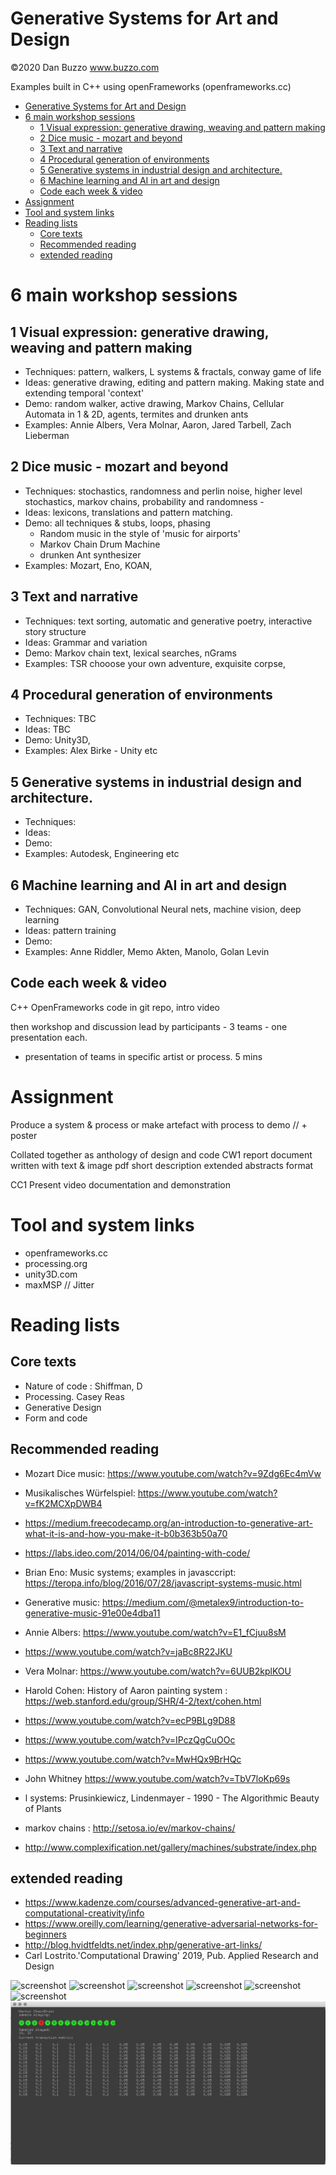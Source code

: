 # Generative Systems for Art and Design
©2020 Dan Buzzo
www.buzzo.com

 Examples built in C++ using openFrameworks (openframeworks.cc)
- [Generative Systems for Art and Design](#generative-systems-for-art-and-design)
- [6 main workshop sessions](#6-main-workshop-sessions)
  - [1 Visual expression: generative drawing, weaving and pattern making](#1-visual-expression-generative-drawing-weaving-and-pattern-making)
  - [2 Dice music - mozart and beyond](#2-dice-music---mozart-and-beyond)
  - [3 Text and narrative](#3-text-and-narrative)
  - [4 Procedural generation of environments](#4-procedural-generation-of-environments)
  - [5 Generative systems in industrial design and architecture.](#5-generative-systems-in-industrial-design-and-architecture)
  - [6 Machine learning and AI in art and design](#6-machine-learning-and-ai-in-art-and-design)
  - [Code each week & video](#code-each-week--video)
- [Assignment](#assignment)
- [Tool and system links](#tool-and-system-links)
- [Reading lists](#reading-lists)
  - [Core texts](#core-texts)
  - [Recommended reading](#recommended-reading)
  - [extended reading](#extended-reading)
# 6 main workshop sessions

## 1 Visual expression: generative drawing, weaving and pattern making

* Techniques: pattern, walkers, L systems & fractals, conway game of life
* Ideas: generative drawing, editing and pattern making. Making state and extending temporal 'context'
* Demo: random walker, active drawing, Markov Chains, Cellular Automata in 1 & 2D, agents, termites and drunken ants
* Examples: Annie Albers, Vera Molnar, Aaron, Jared Tarbell, Zach Lieberman

## 2 Dice music - mozart and beyond

* Techniques: stochastics, randomness and perlin noise, higher level stochastics, markov chains, probability and randomness - 
* Ideas: lexicons, translations and pattern matching.
* Demo: all techniques & stubs, loops, phasing
  * Random music in the style of 'music for airports'
  * Markov Chain Drum Machine
  * drunken Ant synthesizer
* Examples: Mozart, Eno, KOAN,

## 3 Text and narrative

* Techniques: text sorting, automatic and generative poetry, interactive story structure
* Ideas: Grammar and variation
* Demo: Markov chain text, lexical searches, nGrams 
* Examples: TSR chooose your own adventure, exquisite corpse, 

## 4 Procedural generation of environments

* Techniques: TBC
* Ideas: TBC
* Demo: Unity3D, 
* Examples: Alex Birke - Unity etc

## 5 Generative systems in industrial design and architecture. 

* Techniques:
* Ideas:
* Demo:
* Examples: Autodesk, Engineering etc

## 6 Machine learning and AI in art and design

* Techniques: GAN, Convolutional Neural nets, machine vision, deep learning
* Ideas:  pattern training
* Demo:
* Examples: Anne Riddler, Memo Akten, Manolo, Golan Levin

## Code each week & video 

C++ OpenFrameworks code in git repo, intro video

then workshop and discussion lead by participants - 3 teams - one presentation each. 
 - presentation of teams in specific artist or process. 5 mins


# Assignment

Produce a system & process or make artefact with process to demo // + poster

Collated together as anthology of design and code
CW1 report document written with text & image pdf short description
extended abstracts format

CC1 Present video documentation and demonstration

# Tool and system links

* openframeworks.cc
* processing.org
* unity3D.com
* maxMSP // Jitter

# Reading lists

## Core texts
* Nature of code : Shiffman, D
* Processing. Casey Reas
* Generative Design
* Form and code

## Recommended reading

* Mozart Dice music: https://www.youtube.com/watch?v=9Zdg6Ec4mVw
* Musikalisches Würfelspiel: https://www.youtube.com/watch?v=fK2MCXpDWB4
* https://medium.freecodecamp.org/an-introduction-to-generative-art-what-it-is-and-how-you-make-it-b0b363b50a70
* https://labs.ideo.com/2014/06/04/painting-with-code/

* Brian Eno: Music systems; examples in javasccript: https://teropa.info/blog/2016/07/28/javascript-systems-music.html
* Generative music: https://medium.com/@metalex9/introduction-to-generative-music-91e00e4dba11

* Annie Albers: https://www.youtube.com/watch?v=E1_fCjuu8sM
* https://www.youtube.com/watch?v=jaBc8R22JKU

* Vera Molnar: https://www.youtube.com/watch?v=6UUB2kplKOU
* Harold Cohen: History of Aaron painting system : https://web.stanford.edu/group/SHR/4-2/text/cohen.html
* https://www.youtube.com/watch?v=ecP9BLg9D88
* https://www.youtube.com/watch?v=IPczQgCuOOc
* https://www.youtube.com/watch?v=MwHQx9BrHQc

* John Whitney https://www.youtube.com/watch?v=TbV7loKp69s
* l systems: Prusinkiewicz, Lindenmayer - 1990 - The Algorithmic Beauty of Plants

* markov chains : http://setosa.io/ev/markov-chains/

* http://www.complexification.net/gallery/machines/substrate/index.php


## extended reading

* https://www.kadenze.com/courses/advanced-generative-art-and-computational-creativity/info
* https://www.oreilly.com/learning/generative-adversarial-networks-for-beginners
* http://blog.hvidtfeldts.net/index.php/generative-art-links/
* Carl Lostrito.'Computational Drawing' 2019, Pub. Applied Research and Design


![screenshot](session_1_visual_expression/activeDrawing/screenshot-activeDrawing.png)
![screenshot](session_1_visual_expression/cellularAutomata/screenshot-CA3.png)
![screenshot](session_1_visual_expression/randomWalker/screenshot-randomWalker.png)
![screenshot](session_1_visual_expression/colorPalettes/screenshot-colorPalettes.png)
![screenshot](session_1_visual_expression/drunkenAnt/screenshot-drunkenAnt.png)
![screenshot](session_2_dice_music/randomAudio/screenshot-randomAudio.png)
![screenshot](session_2_dice_music/markovChainDrum/screenshot-markovChainDrum.png)

